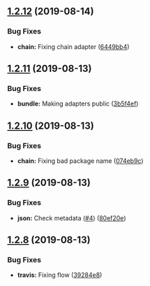 ## [1.2.12](https://github.com/secretary/php/compare/1.2.11...1.2.12) (2019-08-14)


### Bug Fixes

* **chain:** Fixing chain adapter ([6449bb4](https://github.com/secretary/php/commit/6449bb4))

## [1.2.11](https://github.com/secretary/php/compare/1.2.10...1.2.11) (2019-08-13)


### Bug Fixes

* **bundle:** Making adapters public ([3b5f4ef](https://github.com/secretary/php/commit/3b5f4ef))

## [1.2.10](https://github.com/secretary/php/compare/1.2.9...1.2.10) (2019-08-13)


### Bug Fixes

* **chain:** Fixing bad package name ([074eb9c](https://github.com/secretary/php/commit/074eb9c))

## [1.2.9](https://github.com/secretary/php/compare/1.2.8...1.2.9) (2019-08-13)


### Bug Fixes

* **json:** Check metadata ([#4](https://github.com/secretary/php/issues/4)) ([80ef20e](https://github.com/secretary/php/commit/80ef20e))

## [1.2.8](https://github.com/secretary/php/compare/1.2.7...1.2.8) (2019-08-13)


### Bug Fixes

* **travis:** Fixing flow ([39284e8](https://github.com/secretary/php/commit/39284e8))
